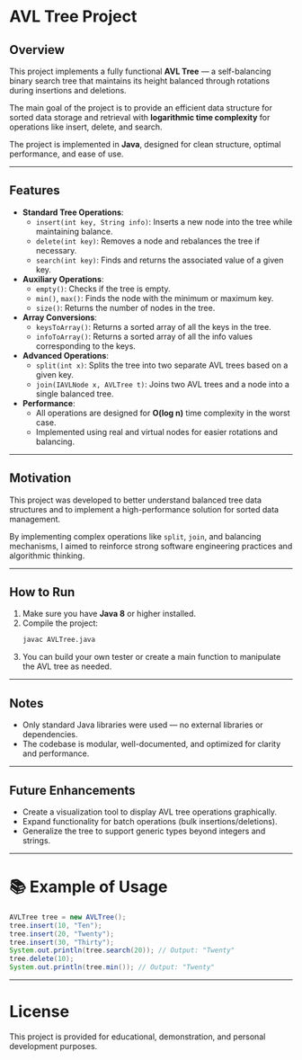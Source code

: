 
# AVL Tree Project

## Overview

This project implements a fully functional **AVL Tree** — a self-balancing binary search tree that maintains its height balanced through rotations during insertions and deletions.

The main goal of the project is to provide an efficient data structure for sorted data storage and retrieval with **logarithmic time complexity** for operations like insert, delete, and search.

The project is implemented in **Java**, designed for clean structure, optimal performance, and ease of use.

---

## Features

- **Standard Tree Operations**:
  - `insert(int key, String info)`: Inserts a new node into the tree while maintaining balance.
  - `delete(int key)`: Removes a node and rebalances the tree if necessary.
  - `search(int key)`: Finds and returns the associated value of a given key.
- **Auxiliary Operations**:
  - `empty()`: Checks if the tree is empty.
  - `min()`, `max()`: Finds the node with the minimum or maximum key.
  - `size()`: Returns the number of nodes in the tree.
- **Array Conversions**:
  - `keysToArray()`: Returns a sorted array of all the keys in the tree.
  - `infoToArray()`: Returns a sorted array of all the info values corresponding to the keys.
- **Advanced Operations**:
  - `split(int x)`: Splits the tree into two separate AVL trees based on a given key.
  - `join(IAVLNode x, AVLTree t)`: Joins two AVL trees and a node into a single balanced tree.
- **Performance**:
  - All operations are designed for **O(log n)** time complexity in the worst case.
  - Implemented using real and virtual nodes for easier rotations and balancing.

---

## Motivation

This project was developed to better understand balanced tree data structures and to implement a high-performance solution for sorted data management.

By implementing complex operations like `split`, `join`, and balancing mechanisms, I aimed to reinforce strong software engineering practices and algorithmic thinking.

---

## How to Run

1. Make sure you have **Java 8** or higher installed.
2. Compile the project:
   ```bash
   javac AVLTree.java
   ```
3. You can build your own tester or create a main function to manipulate the AVL tree as needed.

---

## Notes

- Only standard Java libraries were used — no external libraries or dependencies.
- The codebase is modular, well-documented, and optimized for clarity and performance.

---

## Future Enhancements

- Create a visualization tool to display AVL tree operations graphically.
- Expand functionality for batch operations (bulk insertions/deletions).
- Generalize the tree to support generic types beyond integers and strings.

---

# 📚 Example of Usage

```java
AVLTree tree = new AVLTree();
tree.insert(10, "Ten");
tree.insert(20, "Twenty");
tree.insert(30, "Thirty");
System.out.println(tree.search(20)); // Output: "Twenty"
tree.delete(10);
System.out.println(tree.min()); // Output: "Twenty"
```

---

# License

This project is provided for educational, demonstration, and personal development purposes.

